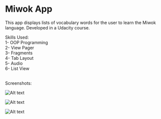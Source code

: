 Miwok App
===================================

This app displays lists of vocabulary words for the user to learn the Miwok language.
Developed in a Udacity course.

Skills Used: <br />
1- OOP Programming <br />
2- View Pager <br />
3- Fragments <br />
4- Tab Layout <br />
5- Audio <br />
6- List View <br />

 <br />
 Screenshots: <br />

 ![Alt text](https://i.imgsafe.org/bb3d176e01.png "") <br />

 ![Alt text](https://i.imgsafe.org/bb3d272387.png "") <br />

 ![Alt text](https://i.imgsafe.org/bb3d326a8a.png "") <br />






